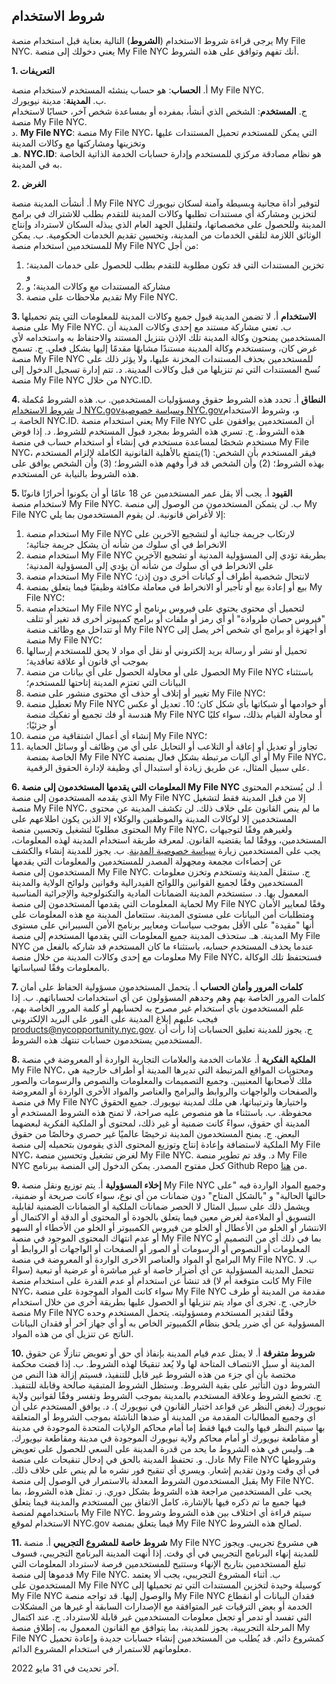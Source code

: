 ## شروط الاستخدام

يرجى قراءة شروط الاستخدام (**الشروط**) التالية بعناية قبل استخدام منصة My File NYC. يعني دخولك إلى منصة My File NYC أنك تفهم وتوافق على هذه الشروط.

**1. التعريفات**

أ. **الحساب**: هو حساب ينشئه المستخدم لاستخدام منصة My File NYC.<br />
ب. **المدينة**: مدينة نيويورك.<br />
ج. **المستخدم**: الشخص الذي أنشأ، بمفرده أو بمساعدة شخص آخر، حسابًا لاستخدام منصة My File NYC.<br />
د. **My File NYC**: منصة My File NYC، التي يمكن للمستخدم تحميل المستندات عليها وتخزينها ومشاركتها مع وكالات المدينة<br />
هـ. **NYC.ID**: هو نظام مصادقة مركزي للمستخدم وإدارة حسابات الخدمة الذاتية الخاصة به في المدينة.<br />

**2. الغرض**

أ. أنشأت المدينة منصة My File NYC لتوفير أداة مجانية وبسيطة وآمنة لسكان نيويورك لتخزين ومشاركة أي مستندات تطلبها وكالات المدينة للتقدم بطلب للاشتراك في برامج المدينة وللحصول على مخصصاتها، ولتقليل الجهد العام الذي يبذله السكان لاسترداد وإنتاج الوثائق اللازمة لتلقي الخدمات من المدينة، وتحسين تقديم الخدمات الحكومية.
ب. يمكن للمستخدمين استخدام منصة My File NYC من أجل:

1. تخزين المستندات التي قد تكون مطلوبة للتقدم بطلب للحصول على خدمات المدينة؛ و
2. مشاركة المستندات مع وكالات المدينة؛ و
3. تقديم ملاحظات على منصة My File NYC.

**3. الاستخدام**
أ. لا تضمن المدينة قبول جميع وكالات المدينة للمعلومات التي يتم تحميلها على منصة My File NYC.
ب. تعني مشاركة مستند مع إحدى وكالات المدينة أن المستخدمين يمنحون وكالة المدينة تلك الإذن بتنزيل المستند والاحتفاظ به واستخدامه لأي غرض كان، وستستخدم وكالة المدينة مستندًا مشابهًا مقدمًا إليها بشكل فعلي.
ج. تسمح منصة My File NYC للمستخدمين بحذف المستندات المخزنة عليها، ولا يؤثر ذلك على نُسخ المستندات التي تم تنزيلها من قبل وكالات المدينة.
د. تتم إدارة تسجيل الدخول إلى منصة My File NYC من خلال NYC.ID.

**4. النطاق**
أ. تحدد هذه الشروط حقوق ومسؤوليات المستخدمين.
ب. هذه الشروط مُكملة لـ <a href="https://www1.nyc.gov/home/terms-of-use.page" target="_blank">شروط الاستخدام NYC.gov</a>و<a href="https://www1.nyc.gov/home/privacy-policy.page" target="_blank">سياسة خصوصية NYC.gov</a>و، وشروط الاستخدام الخاصة بـ NYC.ID. يعني استخدام منصة My File NYC أن المستخدمين يوافقون على هذه الشروط.
ج. تسري هذه الشروط بمجرد قبول المستخدم للشروط.
د. إذا فوض مستخدم شخصًا لمساعدة مستخدم في إنشاء أو استخدام حساب في منصة My File NYC، فيقر المستخدم بأن الشخص: (1)يتمتع بالأهلية القانونية الكاملة لإلزام المستخدم بهذه الشروط؛ (2) وأن الشخص قد قرأ وفهم هذه الشروط؛ (3) وأن الشخص يوافق على هذه الشروط بالنيابة عن المستخدم.

**5. القيود**
أ. يجب ألا يقل عمر المستخدمين عن 18 عامًا أو أن يكونوا أحرارًا قانونًا لاستخدام منصة My File NYC.
ب. لن يتمكن المستخدمون من الوصول إلى منصة My File NYC إلا لأغراض قانونية. لن يقوم المستخدمون بما يلي:

1. استخدام منصة My File NYC لارتكاب جريمة جنائية أو لتشجيع الآخرين على الانخراط في أي سلوك من شأنه أن يشكل جريمة جنائية؛
2. استخدام منصة My File NYC بطريقة تؤدي إلى المسؤولية المدنية أو تشجيع الآخرين على الانخراط في أي سلوك من شأنه أن يؤدي إلى المسؤولية المدنية؛
3. استخدام منصة My File NYC لانتحال شخصية أطراف أو كيانات أخرى دون إذن؛
4. بيع أو إعادة بيع أو تأجير أو الانخراط في معاملة مكافئة وظيفيًا فيما يتعلق بمنصة My File NYC؛
5. استخدام منصة My File NYC لتحميل أي محتوى يحتوي على فيروس برنامج أو "فيروس حصان طروادة" أو أي رمز أو ملفات أو برامج كمبيوتر أخرى قد تغير أو تتلف أو تتداخل مع وظائف منصة My File NYC أو أجهزة أو برامج أي شخص آخر يصل إلى منصة My File NYC؛
6. تحميل أو نشر أو رسالة بريد إلكتروني أو نقل أي مواد لا يحق للمستخدم إرسالها بموجب أي قانون أو علاقة تعاقدية؛
7. الحصول على أو محاولة الحصول على أي بيانات من منصة My File NYC باستثناء البيانات التي تعتزم المدينة إتاحتها للمستخدم؛
8. تغيير أو إتلاف أو حذف أي محتوى منشور على منصة My File NYC؛
9. تعطيل منصة My File NYC أو خوادمها أو شبكاتها بأي شكل كان؛ 10.
   تعديل أو عكس هندسة أو فك تجميع أو تفكيك منصة My File NYC أو محاولة القيام بذلك، سواء كليًا أو جزئيًا؛
10. إنشاء أي أعمال اشتقاقية من منصة My File NYC؛
11. تجاوز أو تعديل أو إعاقة أو التلاعب أو التحايل على أي من وظائف أو وسائل الحماية الخاصة بمنصة My File NYC أو أي آليات مرتبطة بشكل فعال بمنصة My File NYC، على سبيل المثال، عن طريق زيادة أو استبدال أي وظيفة لإدارة الحقوق الرقمية.

**6. المعلومات التي يقدمها المستخدمون إلى منصة My File NYC**
أ. لن يُستخدم المحتوى الذي يقدمه المستخدمون إلى منصة My File NYC إلا من قبل المدينة فقط لتشغيل منصة My File NYC، ما لم ينص القانون على خلاف ذلك. لن تكشف المدينة عن محتوى المستخدمين إلا لوكالات المدينة والموظفين والوكلاء إلا الذين يكون اطلاعهم على المحتوى مطلوبًا لتشغيل وتحسين منصة My File NYC، ولغيرهم وفقًا لتوجيهات المستخدمين، ووفقًا لما يقتضيه القانون. لمعرفة طريقة استخدام المدينة لهذه المعلومات، يجب على المستخدمين زيارة <a href="https://www1.nyc.gov/home/privacy-policy.page" target="_blank">سياسة خصوصية المدينة</a>.
ب. يجوز للمدينة إنشاء والكشف عن إحصاءات مجمعة ومجهولة المصدر للمستخدمين والمعلومات التي يقدمها المستخدمون إلى منصة My File NYC.
ج. ستنقل المدينة وتستخدم وتخزن معلومات المستخدمين وفقًا لجميع القوانين واللوائح الفيدرالية وقوانين ولوائح الولاية والمدينة المعمول بها.
د. ستستخدم المدينة الضمانات المادية والتكنولوجية والإجرائية المناسبة لحماية المعلومات التي يقدمها المستخدمون إلى منصة My File NYC وفقًا لمعايير الأمان ومتطلبات أمن البيانات على مستوى المدينة. ستتعامل المدينة مع هذه المعلومات على أنها "مقيدة" على الأقل بموجب سياسات ومعايير برنامج الأمن السيبراني على مستوى المدينة.
هـ. ستحذف المدينة جميع المعلومات التي يقدمها المستخدم إلى منصة My File NYC عندما يحذف المستخدم حسابه، باستثناء ما كان المستخدم قد شاركه بالفعل من معلومات مع إحدى وكالات المدينة من خلال منصة My File NYC، فستحتفظ تلك الوكالة بالمعلومات وفقًا لسياساتها.

**7. كلمات المرور وأمان الحساب**
أ. يتحمل المستخدمون مسؤولية الحفاظ على أمان كلمات المرور الخاصة بهم وهم وحدهم المسؤولون عن أي استخدامات لحساباتهم.
ب. إذا علم المستخدمون بأي استخدام غير مصرح به لحسابهم أو كلمة المرور الخاصة بهم، فيجب عليهم إبلاغ المدينة على الفور على البريد الإلكتروني [products@nycopportunity.nyc.gov](mailto:products@nycopportunity.nyc.gov).
ج. يجوز للمدينة تعليق الحسابات إذا رأت أن المستخدمين يستخدمون حسابات تنتهك هذه الشروط.

**8. الملكية الفكرية**
أ. علامات الخدمة والعلامات التجارية الواردة أو المعروضة في منصة My File NYC، ومحتويات المواقع المرتبطة التي تديرها المدينة أو أطراف خارجية هي ملك لأصحابها المعنيين. وجميع التصميمات والمعلومات والنصوص والرسومات والصور والصفحات والواجهات والروابط والبرامج والعناصر والمواد الأخرى الواردة أو المعروضة في منصة My File NYC واختيارها وترتيباتها، هي ملك لمدينة نيويورك. جميع الحقوق محفوظة.
ب. باستثناء ما هو منصوص عليه صراحة، لا تمنح هذه الشروط المستخدم أو المدينة أي حقوق، سواءً كانت ضمنية أو غير ذلك، لمحتوى أو الملكية الفكرية لبعضهما البعض.
ج. يمنح المستخدمون المدينة ترخيصًا عالميًا غير حصري وخالصًا من حقوق الملكية لاستضافة وإعادة إنتاج وتوزيع المحتوى الذي يقومون بتحميله إلى منصة My File NYC، لغرض تشغيل وتحسين منصة My File NYC.
د. وقد تم تطوير منصة My File NYC كحل مفتوح المصدر. يمكن الدخول إلى المنصة ببرنامج Github Repo من <a href="https://github.com/CityOfNewYork/my-file-ny" target="_blank">هنا</a>.

**9. إخلاء المسؤولية**
أ. يتم توزيع ونقل منصة My File NYC وجميع المواد الواردة فيه "على حالتها الحالية" و "بالشكل المتاح" دون ضمانات من أي نوع، سواء كانت صريحة أو ضمنية، ويشمل ذلك على سبيل المثال لا الحصر ضمانات الملكية أو الضمانات الضمنية لقابلية التسويق أو الملاءمة لغرض معين فيما يتعلق بالجودة أو المحتوى أو الدقة أو الاكتمال أو الانتشار أو الخلو من الأعطال أو الخلو من فيروس الكمبيوتر أو الخلو من الأخطاء أو السهو أو عدم انتهاك المحتوى الموجود في منصة My File NYC بما في ذلك أي من التصميم أو المعلومات أو النصوص أو الرسومات أو الصور أو الصفحات أو الواجهات أو الروابط أو البرامج أو المواد والعناصر الأخرى الواردة أو المعروضة في منصة My File NYC.
ب. لا تتحمل المدينة المسؤولية عن أي أضرار خاصة أو غير مباشرة أو عرضية أو تبعية (سواءً كانت متوقعة أم لا) قد تنشأ عن استخدام أو عدم القدرة على استخدام منصة My File NYC، سواء كانت المواد الموجودة على منصة My File NYC مقدمة من المدينة أو طرف خارجي.
ج. تجرى أي مواد يتم تنزيلها أو الحصول عليها بطريقة أخرى من خلال استخدام منصة My File NYC وفقًا لتقدير المستخدم ومسؤوليته. يتحمل المستخدم وحده المسؤولية عن أي ضرر يلحق بنظام الكمبيوتر الخاص به أو أي جهاز آخر أو فقدان البيانات الناتج عن تنزيل أي من هذه المواد.

**10. شروط متفرقة**
أ. لا يمثل عدم قيام المدينة بإنفاذ أي حق أو تعويض تنازلًا عن حقوق المدينة أو سبل الانتصاف المتاحة لها ولا يُعد تنقيحًا لهذه الشروط.
ب. إذا قضت محكمة مختصة بأن أي جزء من هذه الشروط غير قابل للتنفيذ، فسيتم إزالة هذا النص من الشروط دون التأثير على بقية الشروط. وستظل الشروط المتبقية صالحة وقابلة للتنفيذ.
ج. تخضع الشروط وعلاقة المستخدم بالمدينة بموجب الشروط وتفسر وفقًا لقوانين ولاية نيويورك (بغض النظر عن قواعد اختيار القانون في نيويورك
). د. يوافق المستخدم على أن أي وجميع المطالبات المقدمة من المدينة أو ضدها الناشئة بموجب الشروط أو المتعلقة بها سيتم النظر فيها والبت فيها فقط إما أمام محاكم الولايات المتحدة الموجودة في مدينة أو مقاطعة نيويورك أو أمام محاكم ولاية نيويورك الموجودة في مدينة ومقاطعة نيويورك.
هـ. وليس في هذه الشروط ما يحد من قدرة المدينة على السعي للحصول على تعويض عادل.
و. تحتفظ المدينة بالحق في إدخال تنقيحات على منصة My File NYC وشروطها في أي وقت ودون تقديم إشعار. ويسري أي تنقيح فور نشره ما لم ينص على خلاف ذلك. يقبل المستخدمون الشروط المعدلة بالاستمرار في الوصول إلى منصة My File NYC. يجب على المستخدمين مراجعة هذه الشروط بشكل دوري.
ز. تمثل هذه الشروط، بما فيها جميع ما تم ذكره فيها بالإشارة، كامل الاتفاق بين المستخدم والمدينة فيما يتعلق باستخدامهم لمنصة My File NYC. سيتم قراءة أي اختلاف بين هذه الشروط وشروط الاستخدام لموقع NYC.gov فيما يتعلق بمنصة My File NYC لصالح هذه الشروط.

**11. شروط خاصة للمشروع التجريبي**
أ. منصة My File NYC هي مشروع تجريبي. ويجوز للمدينة إنهاء البرنامج التجريبي في أي وقت. إذا أنهت المدينة البرنامج التجريبي، فسوف تبلغ المستخدمين بتاريخ الإنهاء وستتيح للمستخدمين فرصة لاسترداد المعلومات التي قدموها إلى منصة My File NYC.
ب. أثناء المشروع التجريبي، يجب ألا يعتمد المستخدمون على My File NYC كوسيلة وحيدة لتخزين المستندات التي تم تحميلها إلى My File NYC والوصول إليها. قد تواجه منصة My File NYC فقدان البيانات أو انقطاع الخدمة أو بعض الترقيات غير المتوافقة مع الإصدارات السابقة أو غيرها من المشكلات التي تفسد أو تدمر أو تجعل معلومات المستخدمين غير قابلة للاسترداد.
ج. عند اكتمال المرحلة التجريبية، يجوز للمدينة، بما يتوافق مع القانون المعمول به، إطلاق منصة My File NYC كمشروع دائم. قد يُطلب من المستخدمين إنشاء حسابات جديدة وإعادة تحميل معلوماتهم للاستمرار في استخدام المشروع الدائم.

آخر تحديث في 31 مايو 2022.
